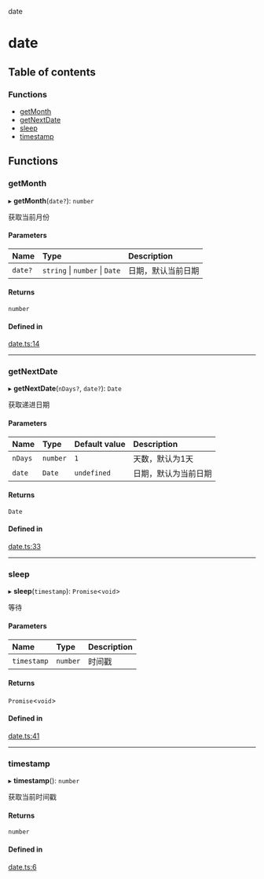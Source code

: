 date

# date

## Table of contents

### Functions

- [getMonth](README.md#getmonth)
- [getNextDate](README.md#getnextdate)
- [sleep](README.md#sleep)
- [timestamp](README.md#timestamp)

## Functions

### getMonth

▸ **getMonth**(`date?`): `number`

获取当前月份

#### Parameters

| Name | Type | Description |
| :------ | :------ | :------ |
| `date?` | `string` \| `number` \| `Date` | 日期，默认当前日期 |

#### Returns

`number`

#### Defined in

[date.ts:14](https://github.com/xizher/nhz-utils/blob/f583067/src/date/date.ts#L14)

___

### getNextDate

▸ **getNextDate**(`nDays?`, `date?`): `Date`

获取递进日期

#### Parameters

| Name | Type | Default value | Description |
| :------ | :------ | :------ | :------ |
| `nDays` | `number` | `1` | 天数，默认为1天 |
| `date` | `Date` | `undefined` | 日期，默认为当前日期 |

#### Returns

`Date`

#### Defined in

[date.ts:33](https://github.com/xizher/nhz-utils/blob/f583067/src/date/date.ts#L33)

___

### sleep

▸ **sleep**(`timestamp`): `Promise`<`void`\>

等待

#### Parameters

| Name | Type | Description |
| :------ | :------ | :------ |
| `timestamp` | `number` | 时间戳 |

#### Returns

`Promise`<`void`\>

#### Defined in

[date.ts:41](https://github.com/xizher/nhz-utils/blob/f583067/src/date/date.ts#L41)

___

### timestamp

▸ **timestamp**(): `number`

获取当前时间戳

#### Returns

`number`

#### Defined in

[date.ts:6](https://github.com/xizher/nhz-utils/blob/f583067/src/date/date.ts#L6)
